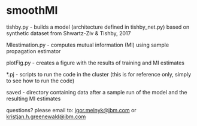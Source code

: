 # smoothMI
tishby.py - builds a model (architecture defined in tishby_net.py) based on synthetic dataset from Shwartz-Ziv & Tishby, 2017

MIestimation.py - computes mutual information (MI) using sample propagation estimator

plotFig.py - creates a figure with the results of training and MI estimates

*.pj - scripts to run the code in the cluster (this is for reference only, simply to see how to run the code)

saved - directory containing data after a sample run of the model and the resulting MI estimates

questions? please email to: igor.melnyk@ibm.com or kristjan.h.greenewald@ibm.com
